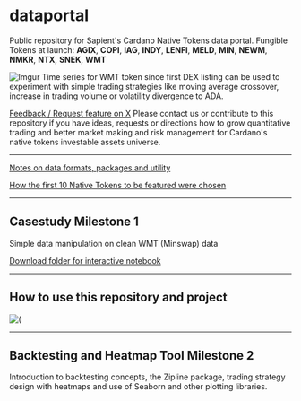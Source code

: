 # dataportal
Public repository for Sapient's Cardano Native Tokens data portal.
Fungible Tokens at launch: **AGIX**, **COPI**, **IAG**, **INDY**, **LENFI**, **MELD**, **MIN**, **NEWM**, **NMKR**, **NTX**, **SNEK**, **WMT**

![Imgur](https://i.imgur.com/CVGhVIS.jpg)
Time series for WMT token since first DEX listing can be used to experiment with simple trading strategies like moving average crossover, increase in trading volume or volatility divergence to ADA.

[Feedback / Request feature on X](https://twitter.com/SapientSwarm)
Please contact us or contribute to this repository if you have ideas, requests or directions how to grow quantitative trading and better market making and risk management for Cardano's native tokens investable assets universe.

***
[Notes on data formats, packages and utility](https://github.com/Sapient-Predictive-Analytics/dataportal/blob/main/utility.md)

[How the first 10 Native Tokens to be featured were chosen](https://github.com/Sapient-Predictive-Analytics/dataportal/blob/main/rationale.md)

***
## Casestudy Milestone 1
Simple data manipulation on clean WMT (Minswap) data

[Download folder for interactive notebook](https://github.com/Sapient-Predictive-Analytics/dataportal/tree/main/casestudy)


***
## How to use this repository and project

![(<img src="https://i.imgur.com/NiU8xcT.png)" width="200" height="140" />](https://www.youtube.com/watch?v=YOUTUBE_VIDEO_ID_HERE)

***
## Backtesting and Heatmap Tool Milestone 2
Introduction to backtesting concepts, the Zipline package, trading strategy design with heatmaps and use of Seaborn and other plotting libraries.
